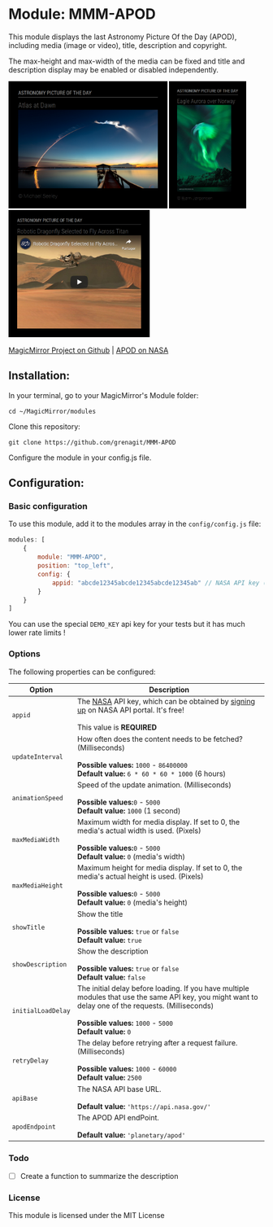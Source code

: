 # Module: MMM-APOD
This module displays the last Astronomy Picture Of the Day (APOD), including media (image or video), title, description and copyright.

The max-height and max-width of the media can be fixed and title and description display may be enabled or disabled independently.

<p align="left">
<img alt="MMM-APOD Screenshot #1" src="MMM-APOD_screenshot1.png" height="250px">
<img alt="MMM-APOD Screenshot #2" src="MMM-APOD_screenshot2.png" height="250px">
<img alt="MMM-APOD Screenshot #3" src="MMM-APOD_screenshot3.png" height="250px">
</p>

[MagicMirror Project on Github](https://github.com/MichMich/MagicMirror) | [APOD on NASA](https://apod.nasa.gov/)

## Installation:

In your terminal, go to your MagicMirror's Module folder:

```shell
cd ~/MagicMirror/modules
```
Clone this repository:
```shell
git clone https://github.com/grenagit/MMM-APOD
```

Configure the module in your config.js file.

## Configuration:

### Basic configuration

To use this module, add it to the modules array in the `config/config.js` file:
```javascript
modules: [
	{
		module: "MMM-APOD",
		position: "top_left",
		config: {
			appid: "abcde12345abcde12345abcde12345ab" // NASA API key (api.nasa.gov)
		}
	}
]
```

You can use the special `DEMO_KEY` api key for your tests but it has much lower rate limits !

### Options

The following properties can be configured:


| Option                       | Description
| ---------------------------- | -----------
| `appid`                      | The [NASA](https://api.nasa.gov) API key, which can be obtained by [signing up](https://api.nasa.gov/index.html#apply-for-an-api-key) on NASA API portal. It's free! <br><br>  This value is **REQUIRED**
| `updateInterval`             | How often does the content needs to be fetched? (Milliseconds) <br><br> **Possible values:** `1000` - `86400000` <br> **Default value:** `6 * 60 * 60 * 1000` (6 hours)
| `animationSpeed`             | Speed of the update animation. (Milliseconds) <br><br> **Possible values:**`0` - `5000` <br> **Default value:** `1000` (1 second)
| `maxMediaWidth`              | Maximum width for media display. If set to 0, the media's actual width is used. (Pixels) <br><br> **Possible values:**`0` - `5000` <br> **Default value:** `0` (media's width)
| `maxMediaHeight`             | Maximum height for media display. If set to 0, the media's actual height is used. (Pixels) <br><br> **Possible values:**`0` - `5000` <br> **Default value:** `0` (media's height)
| `showTitle`                  | Show the title <br><br> **Possible values:** `true` or `false` <br> **Default value:** `true`
| `showDescription`	       | Show the description <br><br> **Possible values:** `true` or `false` <br> **Default value:** `false`
| `initialLoadDelay`           | The initial delay before loading. If you have multiple modules that use the same API key, you might want to delay one of the requests. (Milliseconds) <br><br> **Possible values:** `1000` - `5000` <br> **Default value:**  `0`
| `retryDelay`                 | The delay before retrying after a request failure. (Milliseconds) <br><br> **Possible values:** `1000` - `60000` <br> **Default value:**  `2500`
| `apiBase`                    | The NASA API base URL. <br><br> **Default value:**  `'https://api.nasa.gov/'`
| `apodEndpoint`	       | The APOD API endPoint. <br><br> **Default value:**  `'planetary/apod'`

### Todo

- [ ] Create a function to summarize the description

### License

This module is licensed under the MIT License
